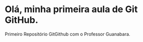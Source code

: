 # Olá, minha primeira aula de Git GitHub. 
 Primeiro Repositório GitGithub com o Professor Guanabara.
 
